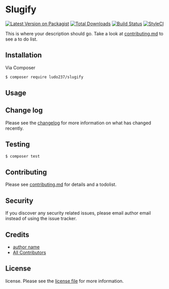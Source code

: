 # Slugify

[![Latest Version on Packagist][ico-version]][link-packagist]
[![Total Downloads][ico-downloads]][link-downloads]
[![Build Status][ico-travis]][link-travis]
[![StyleCI][ico-styleci]][link-styleci]

This is where your description should go. Take a look at [contributing.md](contributing.md) to see a to do list.

## Installation

Via Composer

``` bash
$ composer require ludo237/slugify
```

## Usage

## Change log

Please see the [changelog](changelog.md) for more information on what has changed recently.

## Testing

``` bash
$ composer test
```

## Contributing

Please see [contributing.md](contributing.md) for details and a todolist.

## Security

If you discover any security related issues, please email author email instead of using the issue tracker.

## Credits

- [author name][link-author]
- [All Contributors][link-contributors]

## License

license. Please see the [license file](license.md) for more information.

[ico-version]: https://img.shields.io/packagist/v/ludo237/slugify.svg?style=flat-square
[ico-downloads]: https://img.shields.io/packagist/dt/ludo237/slugify.svg?style=flat-square
[ico-travis]: https://img.shields.io/travis/ludo237/slugify/master.svg?style=flat-square
[ico-styleci]: https://styleci.io/repos/12345678/shield

[link-packagist]: https://packagist.org/packages/ludo237/slugify
[link-downloads]: https://packagist.org/packages/ludo237/slugify
[link-travis]: https://travis-ci.org/ludo237/slugify
[link-styleci]: https://styleci.io/repos/12345678
[link-author]: https://github.com/ludo237
[link-contributors]: ../../contributors]